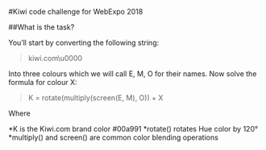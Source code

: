 #Kiwi code challenge for WebExpo 2018

##What is the task?

You’ll start by converting the following string:

>kiwi.com\u0000

Into three colours which we will call E, M, O for their names.
Now solve the formula for colour X:

>K = rotate(multiply(screen(E, M), O)) + X

Where

*K is the Kiwi.com brand color #00a991
*rotate() rotates Hue color by 120°
*multiply() and screen() are common color blending operations
